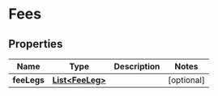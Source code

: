 # Fees

## Properties
Name | Type | Description | Notes
------------ | ------------- | ------------- | -------------
**feeLegs** | [**List&lt;FeeLeg&gt;**](FeeLeg.md) |  |  [optional]
